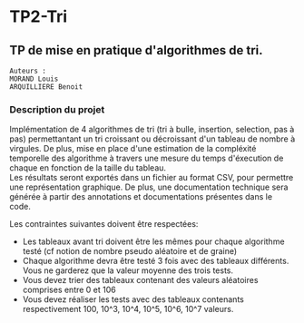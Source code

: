 # TP2-Tri


## TP de mise en pratique d'algorithmes de tri.

```
Auteurs :  
MORAND Louis  
ARQUILLIERE Benoit 
```

### Description du projet

Implémentation de 4 algorithmes de tri (tri à bulle, insertion, selection, pas à pas) permettantant un tri croissant ou décroissant d'un tableau de nombre à virgules. De plus, mise en place d'une estimation de la compléxité temporelle des algorithme à travers une mesure du temps d'éxecution de chaque en fonction de la taille du tableau.  
Les résultats seront exportés dans un fichier au format CSV, pour permettre une représentation graphique. De plus, une documentation technique sera générée à partir des annotations et documentations présentes dans le code.
  

Les contraintes suivantes doivent être respectées:
- Les tableaux avant tri doivent être les mêmes pour chaque algorithme testé (cf notion de nombre pseudo aléatoire et de graine)
- Chaque algorithme devra être testé 3 fois avec des tableaux différents. Vous ne garderez que la valeur moyenne des trois tests.
- Vous devez trier des tableaux contenant des valeurs aléatoires comprises entre 0 et 106
- Vous devez réaliser les tests avec des tableaux contenants respectivement 100, 10^3, 10^4, 10^5, 10^6, 10^7 valeurs.

